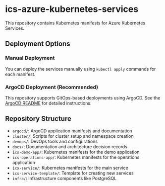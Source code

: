 # ics-azure-kubernetes-services

This repository contains Kubernetes manifests for Azure Kubernetes Services.

## Deployment Options

### Manual Deployment

You can deploy the services manually using `kubectl apply` commands for each manifest.

### ArgoCD Deployment (Recommended)

This repository supports GitOps-based deployments using ArgoCD. See the [ArgoCD README](./argocd/README.md) for detailed instructions.

## Repository Structure

- `argocd/`: ArgoCD application manifests and documentation
- `cluster/`: Scripts for cluster setup and namespace creation
- `devops/`: DevOps tools and configurations
- `docs/`: Documentation and architecture decision records
- `ics-demo-app/`: Kubernetes manifests for the demo application
- `ics-operations-app/`: Kubernetes manifests for the operations application
- `ics-service/`: Kubernetes manifests for the main service
- `ics-service-template/`: Template for creating new services
- `infra/`: Infrastructure components like PostgreSQL
